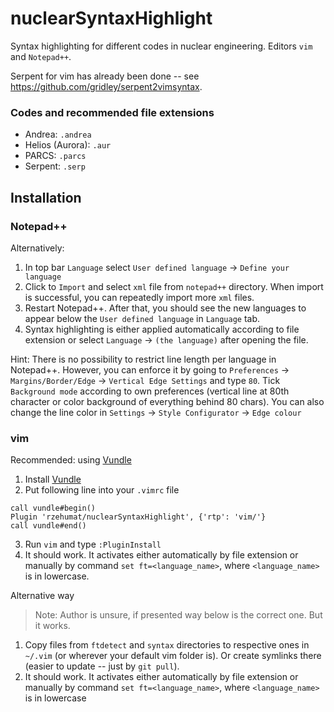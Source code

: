 # nuclearSyntaxHighlight
Syntax highlighting for different codes in nuclear engineering. 
Editors `vim` and `Notepad++`.

Serpent for vim has already been done -- see https://github.com/gridley/serpent2vimsyntax.

### Codes and recommended file extensions
- Andrea: `.andrea`
- Helios (Aurora): `.aur`
- PARCS: `.parcs`
- Serpent: `.serp`

## Installation

### Notepad++
Alternatively:
1. In top bar `Language` select `User defined language` -> `Define your language`
2. Click to `Import` and select `xml` file from `notepad++` directory. When import is successful, you can repeatedly import more `xml` files.
3. Restart Notepad++. After that, you should see the new languages to appear below the `User defined language` in `Language` tab.
4. Syntax highlighting is either applied automatically according to file extension or select `Language` -> `(the language)` after opening the file.

Hint: There is no possibility to restrict line length per language in Notepad++. However, you can enforce it by going to `Preferences` -> `Margins/Border/Edge` -> `Vertical Edge Settings` and type `80`. Tick `Background mode` according to own preferences (vertical line at 80th character or color background of everything behind 80 chars). You can also change the line color in `Settings` -> `Style Configurator` -> `Edge colour`

### vim
Recommended: using [Vundle](https://github.com/VundleVim/Vundle.vim)

1. Install [Vundle](https://github.com/VundleVim/Vundle.vim)
2. Put following line into your `.vimrc` file
```vim
call vundle#begin()
Plugin 'rzehumat/nuclearSyntaxHighlight', {'rtp': 'vim/'}
call vundle#end() 
```
3. Run `vim` and type `:PluginInstall`
4. It should work. It activates either automatically by file extension or manually by command `set ft=<language_name>`, where `<language_name>` is in lowercase.

Alternative way
> Note: Author is unsure, if presented way below is the correct one. But it works.

1. Copy files from `ftdetect` and `syntax` directories to respective ones in `~/.vim` (or wherever your default vim folder is). Or create symlinks there (easier to update -- just by `git pull`).
2. It should work. It activates either automatically by file extension or manually by command `set ft=<language_name>`, where `<language_name>` is in lowercase
